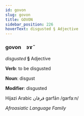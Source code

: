 ```yaml
---
id: govon
slug: govon
title: GOVON
sidebar_position: 226
hoverText: disgusted § Adjective
---
```


### govon&emsp;<span kind="abugida">ꜿɤ̃</span>

*disgusted* **§** Adjective

**Verb**: to be disgusted

**Noun**: disgust

**Modifier**: disgusted

Hijazi Arabic قرفان garfān /ɡarfaːn/

*Afroasiatic Language Family*
